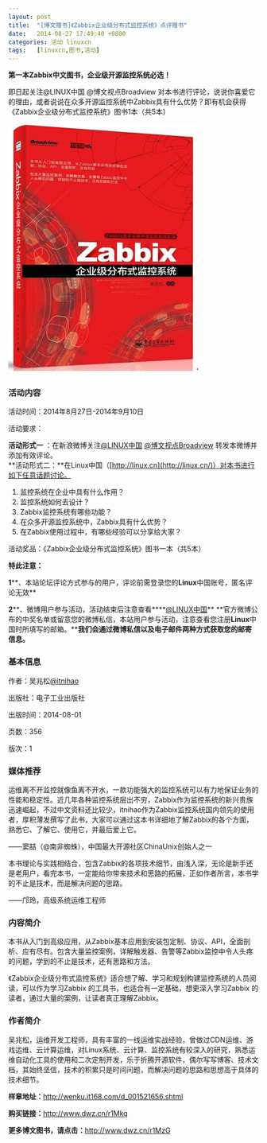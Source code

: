 ```yaml
---
layout: post
title:	"[博文赠书]《Zabbix企业级分布式监控系统》点评赠书"
date:	2014-08-27 17:49:40 +0800 
categories:	活动 linuxcn 
tags:	[linuxcn,图书,活动]
---
```



**第一本****Zabbix****中文图书，企业级开源监控系统必选！**


即日起关注@LINUX中国 @博文视点Broadview 对本书进行评论，说说你喜爱它的理由，或者说说在众多开源监控系统中Zabbix具有什么优势？即有机会获得《Zabbix企业级分布式监控系统》图书1本（共5本）


![](/Asserts/Images/album/201408/27/165939zecs4p4zsmtt4ttu.jpg)


### **活动内容**


活动时间：2014年8月27日-2014年9月10日


活动要求： 


**活动形式一** ：在新浪微博关注[@LINUX中国](http://linux.cn/home.php?mod=space&uid=16101) [@博文视点Broadview](http://weibo.com/broadviewbj) 转发本微博并添加有效评论。  
 **活动形式二：**在Linux中国（[http://linux.cn](http://linux.cn/)）对本书进行如下任意话题讨论。


1. 监控系统在企业中具有什么作用？
2. 监控系统如何去设计？
3. Zabbix监控系统有哪些功能？
4. 在众多开源监控系统中，Zabbix具有什么优势？
5. 在Zabbix使用过程中，有哪些经验可以分享给大家？


活动奖品：《Zabbix企业级分布式监控系统》图书一本（共5本）


**特此注意：**


**1****、本站论坛评论方式参与的用户，评论前需登录您的****Linux****中国账号，匿名评论无效**


**2****、微博用户参与活动，活动结束后注意查看****[@LINUX中国](http://linux.cn/home.php?mod=space&uid=16101)** **官方微博公布的中奖名单或留意您的微博私信，本站用户参与活动，注意查看您注册****Linux****中国时所填写的邮箱。****我们会通过微博私信以及电子邮件两种方式获取您的邮寄信息。**


### **基本信息**


作者：吴兆松[@itnihao](http://weibo.com/itnihao)


出版社：电子工业出版社


出版时间：2014-08-01


页数：356


版次：1


### **媒体推荐**


运维离不开监控就像鱼离不开水，一款功能强大的监控系统可以有力地保证业务的性能和稳定性。近几年各种监控系统层出不穷，Zabbix作为监控系统的新兴贵族迅速崛起，不过中文资料还比较少，itnihao作为Zabbix监控系统国内领先的使用者，厚积薄发撰写了此书，大家可以通过这本书详细地了解Zabbix的各个方面，熟悉它、了解它、使用它，并最后爱上它。


——窦喆（@南非蜘蛛），中国最大开源社区ChinaUnix创始人之一


本书理论与实践相结合，包含Zabbix的各项技术细节，由浅入深，无论是新手还是老用户，看完本书，一定能给你带来技术和思路的拓展，正如作者所言，本书学的不止是技术，而是解决问题的思路。


 ——邝玲，高级系统运维工程师


### **内容简介**


 本书从入门到高级应用，从Zabbix基本应用到安装包定制、协议、API，全面剖析、应有尽有。包含大量监控案例，详解触发器、告警等Zabbix监控中令人头疼的问题，学到的不止是技术，还有思路和方法。


《Zabbix企业级分布式监控系统》适合想了解、学习和规划构建监控系统的人员阅读，可以作为学习Zabbix 的工具书，也适合有一定基础，想更深入学习Zabbix 的读者，通过大量的案例，让读者真正理解Zabbix。


### **作者简介**


 吴兆松，运维开发工程师，具有丰富的一线运维实战经验，曾做过CDN运维、游戏运维、云计算运维，对Linux系统、云计算、监控系统有较深入的研究，熟悉运维自动化工具的使用和二次定制开发，乐于折腾开源软件，偶尔写写博客、技术文档，其始终坚信，技术的积累只是时间问题，而解决问题的思路和思想高于具体的技术细节。


**样章地址：**<http://wenku.it168.com/d_001521656.shtml>


**购买链接：**<http://www.dwz.cn/r1Mkq>


**更多博文图书，请点击：**<http://www.dwz.cn/r1MzG>
